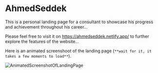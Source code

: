 # AhmedSeddek
This is a personal landing page for a consultant to showcase his progress and achievement throughout his career...


Please feel free to visit it on https://ahmedseddek.netlify.app/ to further explore the features of the website...


Here is an animated screenshoot of the landing page (`**wait for it, it takes a few moments to load**`).

![AnimatedScreenshotOfLandingPage](https://github.com/AhmedEFRMElwazery/AhmedSeddek/blob/77a30e83604c1e8b580eda3cf62941bf2a79075d/resources/imgs/GifOfLandingPage4.gif)
